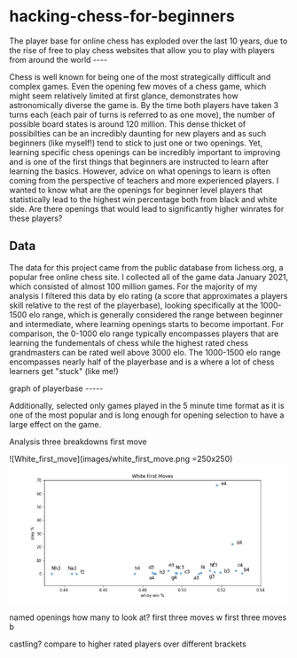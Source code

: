 # hacking-chess-for-beginners
The player base for online chess has exploded over the last 10 years, due to the rise of free to play chess websites that allow you to play with players from around the world ----

Chess is well known for being one of the most strategically difficult and complex games.  Even the opening few moves of a chess game, which might seem relatively limited at first glance, demonstrates how astronomically diverse the game is.  By the time both players have taken 3 turns each (each pair of turns is referred to as one move), the number of possible board states is around 120 million.  This dense thicket of possibilties can be an incredibly daunting for new players and as such beginners (like myself!) tend to stick to just one or two openings.  Yet, learning specific chess openings can be incredibly important to improving and is one of the first things that beginners are instructed to learn after learning the basics.  However, advice on what openings to learn is often coming from the perspective of teachers and more experienced players.  I wanted to know what are the openings for beginner level players that statistically lead to the highest win percentage both from black and white side.  Are there openings that would lead to significantly higher winrates for these players?

## Data
The data for this project came from the public database from lichess.org, a popular free online chess site.  I collected all of the game data January 2021, which consisted of almost 100 million games.  For the majority of my analysis I filtered this data by elo rating (a score that approximates a players skill relative to the rest of the playerbase), looking specifically at the 1000-1500 elo range, which is generally considered the range between beginner and intermediate, where learning openings starts to become important.  For comparison, the 0-1000 elo range typically encompasses players that are learning the fundementals of chess while the highest rated chess grandmasters can be rated well above 3000 elo.  The 1000-1500 elo range encompasses nearly half of the playerbase and is a where a lot of chess learners get "stuck" (like me!)

graph of playerbase -----



Additionally, selected only games played in the 5 minute time format as it is one of the most popular and is long enough for opening selection to have a large effect on the game.  

Analysis
three breakdowns
first move

![White_first_move](images/white_first_move.png =250x250)
![White_first_moves_plot](images/white_first_moves_plot.png)

named openings
how many to look at?
first three moves w
first three moves b

castling?
compare to higher rated players
over different brackets
